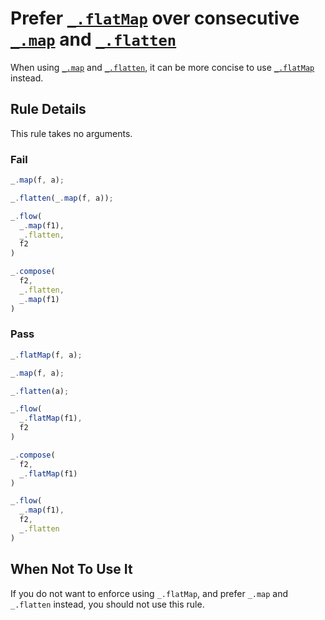 # Prefer [`_.flatMap`] over consecutive [`_.map`] and [`_.flatten`]

When using [`_.map`] and [`_.flatten`], it can be more concise to use [`_.flatMap`] instead.

## Rule Details

This rule takes no arguments.

### Fail

```js
_.map(f, a);

_.flatten(_.map(f, a));

_.flow(
  _.map(f1),
  _.flatten,
  f2
)

_.compose(
  f2,
  _.flatten,
  _.map(f1)
)
```

### Pass

```js
_.flatMap(f, a);

_.map(f, a);

_.flatten(a);

_.flow(
  _.flatMap(f1),
  f2
)

_.compose(
  f2,
  _.flatMap(f1)
)

_.flow(
  _.map(f1),
  f2,
  _.flatten
)
```

## When Not To Use It

If you do not want to enforce using `_.flatMap`, and prefer `_.map` and `_.flatten` instead, you should not use this rule.

[`_.flatMap`]: https://lodash.com/docs#flatMap
[`_.flatten`]: https://lodash.com/docs#flatten
[`_.map`]: https://lodash.com/docs#map
